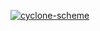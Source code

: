 [<img src="https://github.com/justinethier/nugget/raw/master/cyclone/web/cyclone-logo-03-header.png" alt="cyclone-scheme">](http://justinethier.github.com/nugget/cyclone)
